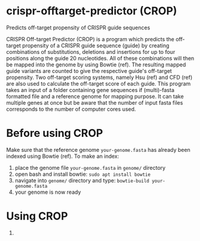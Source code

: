 # crispr-offtarget-predictor (CROP)
Predicts off-target propensity of CRISPR guide sequences

CRISPR Off-target Predictor (CROP) is a program which predicts the off-target propensity of a CRISPR guide sequence (guide) by creating combinations of substitutions, deletions and insertions for up to four positions along the guide 20 nucleotides. All of these combinations will then be mapped into the genome by using Bowtie (ref). The resulting mapped guide variants are counted to give the respective guide's off-target propensity. Two off-target scoring systems, namely Hsu (ref) and CFD (ref) are also used to calculate the off-target score of each guide. This program takes an input of a folder containing gene sequences if (multi)-fasta formatted file and a reference genome for mapping purpose. It can take multiple genes at once but be aware that the number of input fasta files corresponds to the number of computer cores used.

# Before using CROP
Make sure that the reference genome `your-genome.fasta` has already been indexed using Bowtie (ref). To make an index:
1. place the genome file `your-genome.fasta` in `genome/` directory
2. open bash and install bowtie: `sudo apt install bowtie`
3. navigate into `genome/` directory and type: `bowtie-build your-genome.fasta`
4. your genome is now ready

# Using CROP
1.
